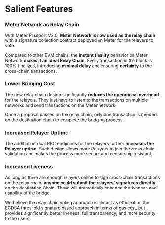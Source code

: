 # Salient Features

### Meter Network as Relay Chain

With Meter Passport V2.0, **Meter Network is now used as the relay chain** with a signature collection contract deployed on Meter for the relayers to vote.&#x20;

Compared to other EVM chains, the **instant finality** behavior on Meter Network **makes it an ideal Relay Chain**. Every transaction in the block is 100% finalized, introducing **minimal delay** and ensuring **certainty** to the cross-chain transactions.

### Lower Bridging Cost

The new relay chain design significantly **reduces the operational overhead** for the relayers. They just have to listen to the transactions on multiple networks and send transactions on the Meter network.

Once a proposal passes on the relay chain, only one transaction is needed on the destination chain to complete the bridging process.

### Increased Relayer Uptime

The addition of dual RPC endpoints for the relayers further **increases the Relayer uptime**. Such design allows more Relayers to join the cross chain validation and makes the process more secure and censorship resistant.

### Increased Liveness

As long as there are enough relayers online to sign cross-chain transactions on the relay chain, **anyone could submit the relayers’ signatures directly** on the destination Chain. These will dramatically enhance the liveness and usability of the bridge.

We believe the relay chain voting approach is almost as efficient as the ECDSA threshold signature based approach in terms of gas cost, but provides significantly better liveness, full transparency, and more security to the users.
